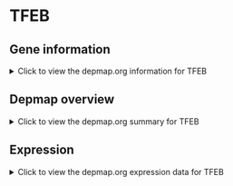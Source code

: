 <h1>TFEB</h1>

<h2>Gene information</h2>
<details>
  <summary>Click to view the depmap.org information for TFEB</summary>
  <p><a href="https://depmap.org/portal/gene/TFEB?tab=about" target="_BLANK">Open page in a new tab...</a></p>
  <iframe src="https://depmap.org/portal/gene/TFEB?tab=about" style="border:none;width:100%;height:800px"></iframe>
</details>

<h2>Depmap overview</h2>
<details>
  <summary>Click to view the depmap.org summary for TFEB</summary>
  <p><a href="https://depmap.org/portal/gene/TFEB?tab=overview" target="_BLANK">Open page in a new tab...</a></p>
  <iframe src="https://depmap.org/portal/gene/TFEB?tab=overview" style="border:none;width:100%;height:800px"></iframe>
</details>

<h2>Expression</h2>
<details>
  <summary>Click to view the depmap.org expression data for TFEB</summary>
  <p><a href="https://depmap.org/portal/gene/TFEB?tab=characterization" target="_BLANK">Open page in a new tab...</a></p>
  <iframe src="https://depmap.org/portal/gene/TFEB?tab=characterization" style="border:none;width:100%;height:800px"></iframe>
</details>


<!--
<h2>Reactome Pathway diagram</h2>
<details>
  <summary>Click to view the Reactome pathway for TFEB</summary>
  <p><a href="PURL" target="_BLANK">Open page in a new tab...</a></p>
  PNAME
</details>
-->



